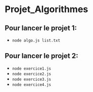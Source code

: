 # Projet_Algorithmes

## Pour lancer le projet 1:

* `node algo.js list.txt`

## Pour lancer le projet 2:

* `node exercice1.js`
* `node exercice2.js`
* `node exercice3.js`
* `node exercice4.js`